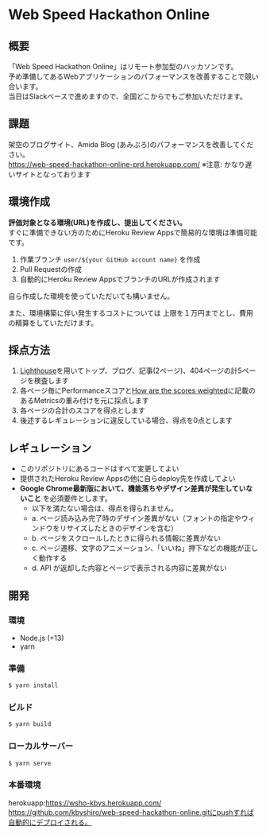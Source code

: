# Web Speed Hackathon Online

## 概要

「Web Speed Hackathon Online」はリモート参加型のハッカソンです。  
予め準備してあるWebアプリケーションのパフォーマンスを改善することで競い合います。  
当日はSlackベースで進めますので、全国どこからでもご参加いただけます。

## 課題

架空のブログサイト、Amida Blog (あみぶろ)のパフォーマンスを改善してください。  
https://web-speed-hackathon-online-prd.herokuapp.com/
※注意: かなり遅いサイトとなっております

## 環境作成

**評価対象となる環境(URL)を作成し、提出してください。**  
すぐに準備できない方のためにHeroku Review Appsで簡易的な環境は準備可能です。

1. 作業ブランチ `user/${your GitHub account name}` を作成
2. Pull Requestの作成
3. 自動的にHeroku Review AppsでブランチのURLが作成されます

自ら作成した環境を使っていただいても構いません。

また、環境構築に伴い発生するコストについては
上限を１万円までとし、費用の精算をしていただけます。

## 採点方法

1. [Lighthouse](https://github.com/GoogleChrome/lighthouse)を用いてトップ、ブログ、記事(2ページ)、404ページの計5ページを検査します
2. 各ページ毎にPerformanceスコアと[How are the scores weighted](https://github.com/GoogleChrome/lighthouse/blob/master/docs/scoring.md#how-are-the-scores-weighted)に記載のあるMetricsの重み付けを元に採点します
3. 各ページの合計のスコアを得点とします
4. 後述するレギュレーションに違反している場合、得点を0点とします

## レギュレーション

* このリポジトリにあるコードはすべて変更してよい
* 提供されたHeroku Review Appsの他に自らdeploy先を作成してよい
* **Google Chrome最新版において、機能落ちやデザイン差異が発生していないこと** を必須要件とします。
	* 以下を満たない場合は、得点を得られません。
	* a. ページ読み込み完了時のデザイン差異がない（フォントの指定やウィンドウをリサイズしたときのデザインを含む）
	* b. ページをスクロールしたときに得られる情報に差異がない
	* c. ページ遷移、文字のアニメーション、「いいね」押下などの機能が正しく動作する
	* d. API が返却した内容とページで表示される内容に差異がない

## 開発

### 環境
* Node.js (+13)
* yarn

### 準備
```bash
$ yarn install
```

### ビルド
```bash
$ yarn build
```

### ローカルサーバー
```bash
$ yarn serve
```
### 本番環境
herokuapp:https://wsho-kbys.herokuapp.com/
https://github.com/kbyshiro/web-speed-hackathon-online.gitにpushすれば自動的にデプロイされる。

